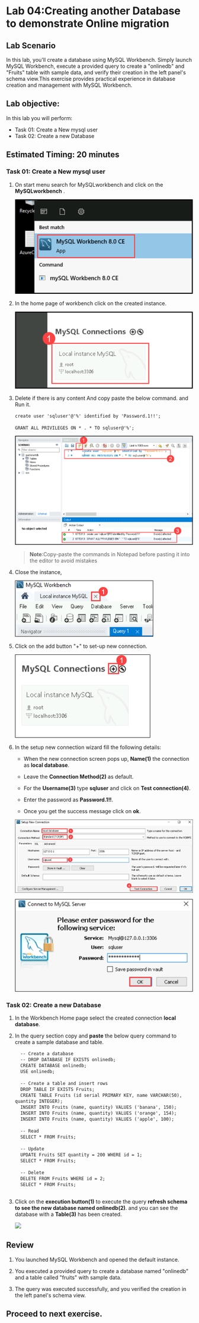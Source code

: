# Lab 04:Creating another Database to demonstrate Online migration

## Lab Scenario

In this lab, you'll create a database using MySQL Workbench. Simply launch MySQL Workbench, execute a provided query to create a "onlinedb" and "Fruits" table with sample data, and verify their creation in the left panel's schema view.This exercise provides practical experience in database creation and management with MySQL Workbench.

## Lab objective:

In this lab you will perform:

+   Task 01: Create a New mysql user
+   Task 02: Create a new Database

## Estimated Timing: 20 minutes

### Task 01: Create a New mysql user 

1. On start menu search for MySQLworkbench and click on the **MySQLworkbench** .

   ![](Media/017.png)

1. In the home page of workbench click on the created instance.

   ![](Media/037.png)

1. Delete if there is any content And copy paste the below command. and Run it.

   ```
   create user 'sqluser'@'%' identified by 'Password.1!!';

   GRANT ALL PRIVILEGES ON * . * TO sqluser@'%';

   ```

   ![](Media/038.png)

   >**Note**:Copy-paste the commands in Notepad before pasting it into the editor to avoid mistakes

1. Close the instance,

   ![](Media/edit012.png)

1. Click on the add button "+" to set-up new connection.

   ![](Media/fourteen.png)

1. In the setup new connection wizard fill the following details:

   -   When the new connection screen pops up, **Name(1)** the connection as **local database**.

   -   Leave the **Connection Method(2)** as default.

   -   For the **Username(3)** type **sqluser** and click on **Test connection(4)**.

   -   Enter the password as **Password.1!!**.

   -   Once you get the success message click on **ok**.

      ![](Media/edit013.png)

      ![](Media/thirteen.png)

### Task 02: Create a new Database

1. In the Workbench Home page select the created connection **local database**.

1. In the query section copy and **paste** the below query command to create a sample database and table.

   ```
     -- Create a database
     -- DROP DATABASE IF EXISTS onlinedb;
     CREATE DATABASE onlinedb;
     USE onlinedb;
     
     -- Create a table and insert rows
     DROP TABLE IF EXISTS Fruits;
     CREATE TABLE Fruits (id serial PRIMARY KEY, name VARCHAR(50), quantity INTEGER);
     INSERT INTO Fruits (name, quantity) VALUES ('banana', 150);
     INSERT INTO Fruits (name, quantity) VALUES ('orange', 154);
     INSERT INTO Fruits (name, quantity) VALUES ('apple', 100);
     
     -- Read
     SELECT * FROM Fruits;
     
     -- Update
     UPDATE Fruits SET quantity = 200 WHERE id = 1;
     SELECT * FROM Fruits;
     
     -- Delete
     DELETE FROM Fruits WHERE id = 2;
     SELECT * FROM Fruits;
     
     ```
    

1. Click on the **execution button(1)** to execute the query **refresh schema to see the new database named onlinedb(2)**. and you can see the database with a **Table(3)** has been created.

   ![](Media/044.png)

## Review

1. You launched MySQL Workbench and opened the default instance.

1. You executed a provided query to create a database named "onlinedb" and a table called "fruits" with sample data.

1. The query was executed successfully, and you verified the creation in the left panel's schema view.

## Proceed to next exercise.
